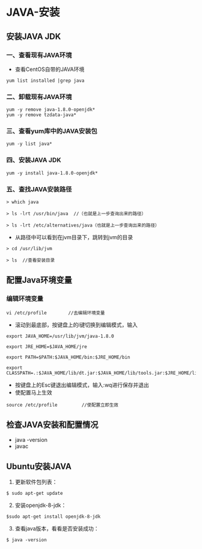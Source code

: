 # JAVA-安装
## 安装JAVA JDK
### 一、查看现有JAVA环境
- 查看CentOS自带的JAVA环境
```
yum list installed |grep java
```
### 二、卸载现有JAVA环境
```
yum -y remove java-1.8.0-openjdk*
yum -y remove tzdata-java*
```
### 三、查看yum库中的JAVA安装包
```
yum -y list java*
```
### 四、安装JAVA JDK
```
yum -y install java-1.8.0-openjdk*
```
### 五、查找JAVA安装路径
```
> which java

> ls -lrt /usr/bin/java  //（也就是上一步查询出来的路径）

> ls -lrt /etc/alternatives/java（也就是上一步查询出来的路径）
```
- 从路径中可以看到在jvm目录下，跳转到jvm的目录
```
> cd /usr/lib/jvm

> ls  //查看安装目录
```
## 配置Java环境变量
### 编辑环境变量
```
vi /etc/profile        //去编辑环境变量
```
- 滚动到最底部，按键盘上的i键切换到编辑模式，输入
```
export JAVA_HOME=/usr/lib/jvm/java-1.8.0
 
export JRE_HOME=$JAVA_HOME/jre  
 
export PATH=$PATH:$JAVA_HOME/bin:$JRE_HOME/bin
 
export CLASSPATH=.:$JAVA_HOME/lib/dt.jar:$JAVA_HOME/lib/tools.jar:$JRE_HOME/lib
```
- 按键盘上的Esc键退出编辑模式，输入:wq进行保存并退出
- 使配置马上生效
```
source /etc/profile         //使配置立即生效
```
## 检查JAVA安装和配置情况
- java -version
- javac 





## Ubuntu安装JAVA
1. 更新软件包列表：
```
$ sudo apt-get update
```
2. 安装openjdk-8-jdk：
```
$sudo apt-get install openjdk-8-jdk
```
3. 查看java版本，看看是否安装成功：
```
$ java -version
```